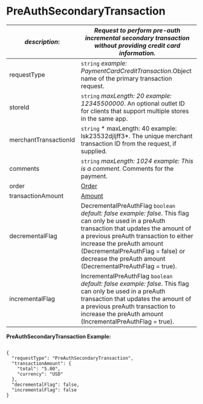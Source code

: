
# PreAuthSecondaryTransaction

| *description*:   | *Request to perform pre-auth incremental secondary transaction without providing credit card information.*|
|----|----|
| requestType |    ``` string ```  *example:   PaymentCardCreditTransaction*.Object name of the primary transaction request.|
| storeId |    ``` string ```  *maxLength: 20  example: 12345500000*. An optional outlet ID for clients that support multiple stores in the same app.|
| merchantTransactionId |    ``` string ```   * maxLength: 40 example: lsk23532djljff3*. The unique merchant transaction ID from the request, if supplied.|
| comments |    ``` string ```  *maxLength: 1024   example: This is a comment.*  Comments for the payment.|
| order | [Order](?path=docs/schemas-md/Order.md)|
| transactionAmount | [Amount](?path=docs/schemas-md/Amount.md)|
| decrementalFlag |  DecrementalPreAuthFlag  ``` boolean ```  *default: false  example: false*. This flag can only be used in a preAuth transaction that updates the amount of a previous preAuth transaction to either increase the preAuth amount (DecrementalPreAuthFlag = false) or decrease the preAuth amount (DecrementalPreAuthFlag = true).|
| incrementalFlag |  IncrementalPreAuthFlag  ``` boolean ```  *default: false example: false*. This flag can only be used in a preAuth transaction that updates the amount of a previous preAuth transaction to increase the preAuth amount (IncrementalPreAuthFlag = true).|

**PreAuthSecondaryTransaction Example:**

```{r}

{
  "requestType": "PreAuthSecondaryTransaction",
  "transactionAmount": {
    "total": "5.00",
    "currency": "USD"
  },
  "decrementalFlag": false,
  "incrementalFlag": false
}
```   

   



 
